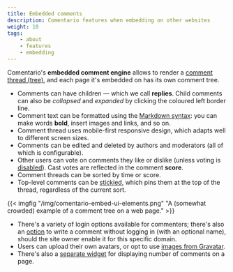 ```yaml
---
title: Embedded comments
description: Comentario features when embedding on other websites
weight: 10
tags:
    - about
    - features
    - embedding
---
```


Comentario's **embedded comment engine** allows to render a [comment thread (tree)](/kb/comment-tree), and each page it's embedded on has its own comment tree.

<!--more-->

* Comments can have children — which we call **replies**. Child comments can also be *collapsed* and *expanded* by clicking the coloured left border line.
* Comment text can be formatted using the [Markdown syntax](/kb/markdown): you can make words **bold**, insert images and links, and so on.
* Comment thread uses mobile-first responsive design, which adapts well to different screen sizes.
* Comments can be edited and deleted by authors and moderators (all of which is configurable).
* Other users can vote on comments they like or dislike (unless voting is [disabled](/configuration/backend/dynamic/domain.defaults.comments.enablevoting)). Cast votes are reflected in the comment **score**.
* Comment threads can be sorted by time or score.
* Top-level comments can be [stickied](/kb/sticky-comment), which pins them at the top of the thread, regardless of the current sort.

{{< imgfig "/img/comentario-embed-ui-elements.png" "A (somewhat crowded) example of a comment tree on a web page." >}}

* There's a variety of login options available for commenters; there's also an [option](/configuration/frontend/domain/authentication) to write a comment without logging in (with an optional name), should the site owner enable it for this specific domain.
* Users can upload their own avatars, or opt to use [images from Gravatar](/configuration/backend/dynamic/integrations.usegravatar).
* There's also a [separate widget](/configuration/embedding/count-tag) for displaying number of comments on a page.
